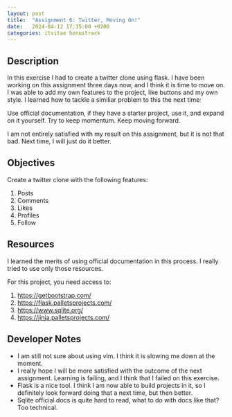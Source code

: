 ```yaml
---
layout: post
title:  "Assignment 6: Twitter, Moving On!"
date:   2024-04-12 17:35:00 +0200
categories: itvitae bonustrack
---
```


## Description
In this exercise I had to create a twitter clone using flask.
I have been working on this assignment three days now, and I think it is time to move on.
I was able to add my own features to the project, like buttons and my own style.
I learned how to tackle a similiar problem to this the next time:

Use official documentation, if they have a starter project, use it, and expand on it yourself.
Try to keep momentum. Keep moving forward.

I am not entirely satisfied with my result on this assignment, but it is not that bad.
Next time, I will just do it better.

## Objectives
Create a twitter clone with the following features:
1. Posts
2. Comments
3. Likes
4. Profiles
5. Follow

## Resources
I learned the merits of using official documentation in this process.
I really tried to use only those resources.

For this project, you need access to:
1. https://getbootstrap.com/
2. https://flask.palletsprojects.com/
3. https://www.sqlite.org/
4. https://jinja.palletsprojects.com/

## Developer Notes
- I am still not sure about using vim. I think it is slowing me down at the moment.
- I really hope I will be more satisfied with the outcome of the next assignment.
  Learning is failing, and I think that I failed on this exercise.
- Flask is a nice tool. I think I am now able to build projects in it, so I definitely look forward
  doing that a next time, but then better.
- Sqlite official docs is quite hard to read, what to do with docs like that?
  Too technical.
